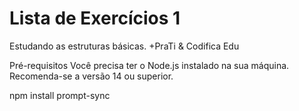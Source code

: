 # Lista de Exercícios 1

Estudando as estruturas básicas. +PraTi & Codifica Edu

Pré-requisitos
Você precisa ter o Node.js instalado na sua máquina. Recomenda-se a versão 14 ou superior.

npm install prompt-sync
